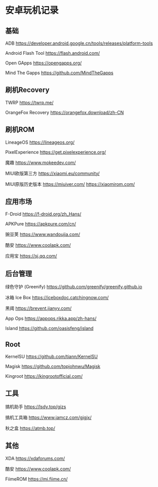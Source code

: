 # 安卓玩机记录

## 基础

ADB https://developer.android.google.cn/tools/releases/platform-tools

Android Flash Tool https://flash.android.com/

Open GApps https://opengapps.org/

Mind The Gapps https://github.com/MindTheGapps

## 刷机Recovery

TWRP https://twrp.me/

OrangeFox Recovery https://orangefox.download/zh-CN

## 刷机ROM

LineageOS https://lineageos.org/

PixelExperience https://get.pixelexperience.org/

魔趣 https://www.mokeedev.com/

MIUI欧版第三方 https://xiaomi.eu/community/

MIUI原版历史版本 https://miuiver.com/  https://xiaomirom.com/

## 应用市场

F-Droid https://f-droid.org/zh_Hans/

APKPure https://apkpure.com/cn/

豌豆荚 https://www.wandoujia.com/

酷安 https://www.coolapk.com/

应用宝 https://sj.qq.com/

## 后台管理

绿色守护 (Greenify) https://github.com/greenify/greenify.github.io

冰箱 Ice Box https://iceboxdoc.catchingnow.com/

黑阈 https://brevent.jianyv.com/

App Ops https://appops.rikka.app/zh-hans/

Island https://github.com/oasisfeng/island

## Root

KernelSU https://github.com/tiann/KernelSU

Magisk https://github.com/topjohnwu/Magisk

Kingroot https://kingrootofficial.com/

## 工具

搞机助手 https://lsdy.top/gjzs

搞机工具箱 https://www.jamcz.com/gjgjx/

秋之盒 https://atmb.top/

## 其他

XDA https://xdaforums.com/

酷安 https://www.coolapk.com/ 

FiimeROM https://mi.fiime.cn/
